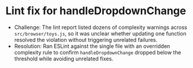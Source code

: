 # Lint fix for handleDropdownChange

- Challenge: The lint report listed dozens of complexity warnings across `src/browser/toys.js`, so it was unclear whether updating one function resolved the violation without triggering unrelated failures.
- Resolution: Ran ESLint against the single file with an overridden complexity rule to confirm `handleDropdownChange` dropped below the threshold while avoiding unrelated fixes.
